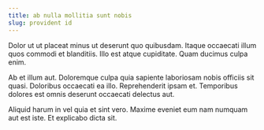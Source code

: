 ```yaml
---
title: ab nulla mollitia sunt nobis
slug: provident id
---
```


Dolor ut ut placeat minus ut deserunt quo quibusdam. Itaque occaecati illum quos commodi et blanditiis. Illo est atque cupiditate. Quam ducimus culpa enim.

Ab et illum aut. Doloremque culpa quia sapiente laboriosam nobis officiis sit quasi. Doloribus occaecati ea illo. Reprehenderit ipsam et. Temporibus dolores est omnis deserunt occaecati delectus aut.

Aliquid harum in vel quia et sint vero. Maxime eveniet eum nam numquam aut est iste. Et explicabo dicta sit.
